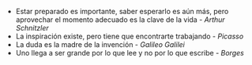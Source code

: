 - Estar preparado es importante, saber esperarlo es aún más, pero aprovechar el momento adecuado es la clave de la vida - *Arthur Schnitzler*
- La inspiración existe, pero tiene que encontrarte trabajando - *Picasso*
- La duda es la madre de la invención - *Galileo Galilei*
- Uno llega a ser grande por lo que lee y no por lo que escribe - *Borges*